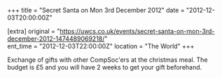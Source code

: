 +++
title = "Secret Santa on Mon 3rd December 2012"
date = "2012-12-03T20:00:00Z"

[extra]
original = "https://uwcs.co.uk/events/secret-santa-on-mon-3rd-december-2012-1474489069218/"    
ent_time = "2012-12-03T22:00:00Z"
location = "The World"
+++

Exchange of gifts with other CompSoc'ers at the christmas meal. The budget is £5 and you will have 2 weeks to get your gift beforehand.

